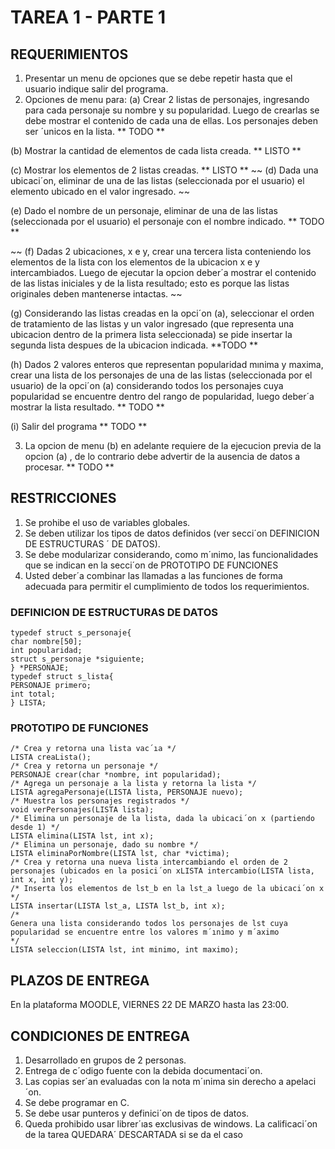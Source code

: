 # TAREA 1 - PARTE 1

## REQUERIMIENTOS

1. Presentar un menu de opciones que se debe repetir hasta que el usuario indique salir del
programa.
2. Opciones de menu para:
(a) Crear 2 listas de personajes, ingresando para cada personaje su nombre y su popularidad.
Luego de crearlas se debe mostrar el contenido de cada una de ellas. Los personajes deben
ser ´unicos en la lista. ** TODO **

(b) Mostrar la cantidad de elementos de cada lista creada. ** LISTO **

(c) Mostrar los elementos de 2 listas creadas. ** LISTO **
~~ (d) Dada una ubicaci´on, eliminar de una de las listas (seleccionada por el usuario) el elemento
ubicado en el valor ingresado. ~~

(e) Dado el nombre de un personaje, eliminar de una de las listas (seleccionada por el
usuario) el personaje con el nombre indicado. ** TODO **

~~ (f) Dadas 2 ubicaciones, x e y, crear una tercera lista conteniendo los elementos de la lista
con los elementos de la ubicacion x e y intercambiados. Luego de ejecutar la opcion
deber´a mostrar el contenido de las listas iniciales y de la lista resultado; esto es porque
las listas originales deben mantenerse intactas. ~~

(g) Considerando las listas creadas en la opci´on (a), seleccionar el orden de tratamiento de
las listas y un valor ingresado (que representa una ubicacion dentro de la primera lista
seleccionada) se pide insertar la segunda lista despues de la ubicacion indicada. **TODO **

(h) Dados 2 valores enteros que representan popularidad mınima y maxima, crear una lista
de los personajes de una de las listas (seleccionada por el usuario) de la opci´on (a)
considerando todos los personajes cuya popularidad se encuentre dentro del rango de
popularidad, luego deber´a mostrar la lista resultado. ** TODO **

(i) Salir del programa ** TODO **

3. La opcion de menu (b) en adelante requiere de la ejecucion previa de la opcion (a) , de lo
contrario debe advertir de la ausencia de datos a procesar. ** TODO **

## RESTRICCIONES

1. Se prohibe el uso de variables globales.
2. Se deben utilizar los tipos de datos definidos (ver secci´on DEFINICION DE ESTRUCTURAS ´
DE DATOS).
3. Se debe modularizar considerando, como m´ınimo, las funcionalidades que se indican en la
secci´on de PROTOTIPO DE FUNCIONES
4. Usted deber´a combinar las llamadas a las funciones de forma adecuada para permitir el
cumplimiento de todos los requerimientos.


### DEFINICION DE ESTRUCTURAS DE DATOS
```
typedef struct s_personaje{
char nombre[50];
int popularidad;
struct s_personaje *siguiente;
} *PERSONAJE;
typedef struct s_lista{
PERSONAJE primero;
int total;
} LISTA;
```

### PROTOTIPO DE FUNCIONES

```
/* Crea y retorna una lista vac´ıa */
LISTA creaLista();
/* Crea y retorna un personaje */
PERSONAJE crear(char *nombre, int popularidad);
/* Agrega un personaje a la lista y retorna la lista */
LISTA agregaPersonaje(LISTA lista, PERSONAJE nuevo);
/* Muestra los personajes registrados */
void verPersonajes(LISTA lista);
/* Elimina un personaje de la lista, dada la ubicaci´on x (partiendo desde 1) */
LISTA elimina(LISTA lst, int x);
/* Elimina un personaje, dado su nombre */
LISTA eliminaPorNombre(LISTA lst, char *victima);
/* Crea y retorna una nueva lista intercambiando el orden de 2 personajes (ubicados en la posici´on xLISTA intercambio(LISTA lista, int x, int y);
/* Inserta los elementos de lst_b en la lst_a luego de la ubicaci´on x */
LISTA insertar(LISTA lst_a, LISTA lst_b, int x);
/*
Genera una lista considerando todos los personajes de lst cuya popularidad se encuentre entre los valores m´ınimo y m´aximo
*/
LISTA seleccion(LISTA lst, int minimo, int maximo);
```

## PLAZOS DE ENTREGA

En la plataforma MOODLE, VIERNES 22 DE MARZO hasta las 23:00. 

## CONDICIONES DE ENTREGA

1. Desarrollado en grupos de 2 personas.
2. Entrega de c´odigo fuente con la debida documentaci´on.
3. Las copias ser´an evaluadas con la nota m´ınima sin derecho a apelaci´on.
4. Se debe programar en C.
5. Se debe usar punteros y definici´on de tipos de datos.
6. Queda prohibido usar librer´ıas exclusivas de windows. La calificaci´on de la tarea QUEDARA´
DESCARTADA si se da el caso
